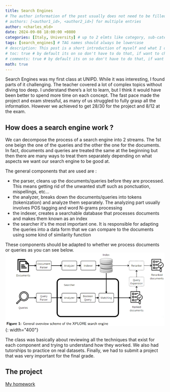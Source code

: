```yaml
---
title: Search Engines
# The author information of the post usually does not need to be filled in the Front Matter , they will be obtained from variables social.name and the first entry of social.links of the configuration file by default. But you can also override it as follows : (find charles_mld in _data)
# authors: [<author1_id>, <author2_id>] for multiple entries
author: <charles_mld>
date: 2024-09-08 18:00:00 +0800
categories: [Italy, University] # up to 2 elmts like category, sub-category
tags: [search_engines] # TAG names should always be lowercase
# description: This post is a short introduction of myself and what I do in life
# toc: true # by default its on so don't have to do that, if want to change go to config
# comments: true # by default its on so don't have to do that, if want to change go to config
math: true
---
```


Search Engines was my first class at UNIPD. While it was interesting, I found parts of it challenging. The teacher covered a lot of complex topics without diving too deep. I understand there’s a lot to learn, but I think it would have been better to spend more time on each concept. The fast pace made the project and exam stressful, as many of us struggled to fully grasp all the information. However we achieved to get 28/30 for the project and 8/12 at the exam.

## How does a search engine work ?
We can decompose the process of a search engine into 2 streams. The 1st one beign the one of the queries and the other the one for the documents. In fact, documents and queries are treated the same at the beginning but then there are many ways to treat them separately depending on what aspects we want our search engine to be good at. 

The general components that are used are :
- the parser, cleans up the documents/queries before they are processed. This means getting rid of the unwanted stuff such as ponctuation, mispellings, etc...
- the analyzer, breaks down the documents/queries into tokens (tokenization) and analyze them separately. The analyzing part usually involves POS tagging and word N-grams processing
- the indexer, creates a searchable database that processes documents and makes them known as an index
- the searcher it's the most important one. It is responsible for adapting the queries into a data form that we can compare to the documents using some kind of similarity function

These components should be adapted to whether we process documents or queries as you can see below.
![Search engine](../assets/search_engine.jpeg){: width="400"}

The class was basically about reviewing all the techniques that exist for each component and trying to understand how they worked. We also had tutorships to practice on real datasets. Finally, we had to submit a project that was very important for the final grade.

## The project
[My homework](../assets/homework-1.pdf)